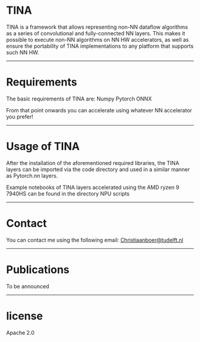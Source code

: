 # TINA

TINA is a framework that allows representing non-NN dataflow algorithms as a series of convolutional and fully-connected NN layers. This makes it possible to execute non-NN algorithms on NN HW accelerators, as well as ensure the portability of TINA implementations to any platform that supports such NN HW.

----------------------------------------------------------------------------------
# Requirements
The basic requirements of TINA are:
Numpy
Pytorch
ONNX

From that point onwards you can accelerate using whatever NN accelerator you prefer!

----------------------------------------------------------------------------------
# Usage of TINA
After the installation of the aforementioned required libraries, the TINA layers can be imported via the code directory and used in a similar manner as Pytorch.nn layers.

Example notebooks of TINA layers accelerated using the AMD ryzen 9 7940HS can be found in the directory NPU scripts

----------------------------------------------------------------------------------
# Contact
You can contact me using the following email: Christiaanboer@tudelft.nl

----------------------------------------------------------------------------------
# Publications
To be announced

----------------------------------------------------------------------------------
# license
Apache 2.0
